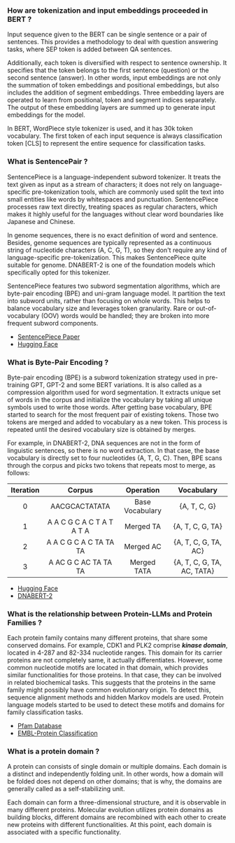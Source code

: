 
### How are tokenization and input embeddings proceeded in BERT ?

Input sequence given to the BERT can be single sentence or a pair of sentences. This provides a methodology to deal with question answering tasks, where SEP token is added between QA sentences. 

Additionally, each token is diversified with respect to sentence ownership. It specifies that the token belongs to the first sentence (question) or the second sentence (answer). In other words, input embeddings are not only the summation of token embeddings and positional embeddings, but also includes the addition of segment embeddings. Three embedding layers are operated to learn from positional, token and segment indices separately. The output of these embedding layers are summed up to generate input embeddings for the model. 

In BERT, WordPiece style tokenizer is used, and it has 30k token vocabulary. The first token of each input sequence is always classification token [CLS] to represent the entire sequence for classification tasks. 

### What is SentencePair ?

SentencePiece is a language-independent subword tokenizer. It treats the text given as input as a stream of characters; it does not rely on language-specific pre-tokenization tools, which are commonly used split the text into small entities like words by whitespaces and punctuation. SentencePiece processes raw text directly, treating spaces as regular characters, which makes it highly useful for the languages without clear word boundaries like Japanese and Chinese. 

In genome sequences, there is no exact definition of word and sentence. Besides, genome sequences are typically represented as a continuous string of nucleotide characters (A, C, G, T), so they don't require any kind of language-specific pre-tokenization. This makes SentencePiece quite suitable for genome. DNABERT-2 is one of the foundation models which specifically opted for this tokenizer.

SentencePiece features two subword segmentation algorithms, which are byte-pair encoding (BPE) and uni-gram language model. It partition the text into subword units, rather than focusing on whole words. This helps to balance vocabulary size and leverages token granularity. Rare or out-of-vocabulary (OOV) words would be handled; they are broken into more frequent subword components. 

- [SentencePiece Paper](https://arxiv.org/pdf/1808.06226)
- [Hugging Face](https://huggingface.co/docs/transformers/en/tokenizer_summary#sentencepiece)

### What is Byte-Pair Encoding ?

Byte-pair encoding (BPE) is a subword tokenization strategy used in pre-training GPT, GPT-2 and some BERT variations. It is also called as a compression algorithm used for word segmentation. It extracts unique set of words in the corpus and initialize the vocabulary by taking all unique symbols used to write those words. After getting base vocabulary, BPE started to search for the most frequent pair of existing tokens. Those two tokens are merged and added to vocabulary as a new token. This process is repeated until the desired vocabulary size is obtained by merges. 

For example, in DNABERT-2, DNA sequences are not in the form of linguistic sentences, so there is no word extraction. In that case, the base vocabulary is directly set to four nucleotides {A, T, G, C}. Then, BPE scans through the corpus and picks two tokens that repeats most to merge, as follows:

| Iteration  | Corpus | Operation | Vocabulary
|:----------:|:------:|:---------:|:----------:
| 0  | AACGCACTATATA  | Base Vocabulary | {A, T, C, G}
| 1  | A A C G C A C T A T A T A  | Merged TA | {A, T, C, G, TA}
| 2  | A A C G C A C TA TA TA  | Merged AC | {A, T, C, G, TA, AC}
| 3  | A AC G C AC TA TA TA  | Merged TATA | {A, T, C, G, TA, AC, TATA}

- [Hugging Face](https://huggingface.co/learn/nlp-course/en/chapter6/5)
- [DNABERT-2](https://arxiv.org/pdf/2306.15006)


### What is the relationship between Protein-LLMs and Protein Families ?

Each protein family contains many different proteins, that share some conserved domains. For example, CDK1 and PLK2 comprise ***kinase domain***, located in 4-287 and 82-334 nucleotide ranges. This domain for its carrier proteins are not completely same, it actually differentiates. However, some common nucleotide motifs are located in that domain, which provides similar functionalities for those proteins. In that case, they can be involved in related biochemical tasks. This suggests that the proteins in the same family might possibly have common evolutionary origin. To detect this, sequence alignment methods and hidden Markov models are used. Protein language models started to be used to detect these motifs and domains for family classification tasks. 

- [Pfam Database](http://pfam.xfam.org)
- [EMBL-Protein Classification](https://www.ebi.ac.uk/training/online/courses/protein-classification-intro-ebi-resources/protein-classification/what-are-protein-families/#:~:text=A%20protein%20family%20is%20a,smaller%2C%20more%20closely%20related%20groups.)


### What is a protein domain ?

A protein can consists of single domain or multiple domains. Each domain is a distinct and independently folding unit. In other words, how a domain will be folded does not depend on other domains; that is why, the domains are generally called as a self-stabilizing unit. 

Each domain can form a three-dimensional structure, and it is observable in many different proteins. Molecular evolution utilizes protein domains as building blocks, different domains are recombined with each other to create new proteins with different functionalities. At this point, each domain is associated with a specific functionality.